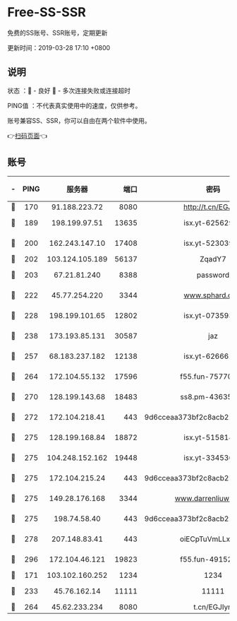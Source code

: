 # Free-SS-SSR

免费的SS账号、SSR账号，定期更新

更新时间：2019-03-28 17:10 +0800

## 说明

状态     ：🙂 - 良好 🙁 - 多次连接失败或连接超时

PING值   ：不代表真实使用中的速度，仅供参考。

账号兼容SS、SSR，你可以自由在两个软件中使用。

👉[扫码页面](https://liesauer.github.io/Free-SS-SSR/)👈

## 账号

|-|PING|服务器|端口|密码|加密方式|区域|
|:----:|:----:|:-----:|-----:|:----:|:----:|:----:|
|🙂|170|91.188.223.72|8080|http://t.cn/EGJIyrl|rc4-md5|RU|
|🙂|189|198.199.97.51|13635|isx.yt-62562937|aes-256-cfb|US|
|🙂|200|162.243.147.10|17408|isx.yt-52303968|aes-256-cfb|US|
|🙂|202|103.124.105.189|56137|ZqadY7|chacha20|US|
|🙂|203|67.21.81.240|8388|password|aes-256-cfb|US|
|🙂|222|45.77.254.220|3344|www.sphard.com|aes-256-cfb|SG|
|🙂|228|198.199.101.65|12802|isx.yt-07359379|aes-256-cfb|US|
|🙂|238|173.193.85.131|30587|jaz|aes-256-cfb|US|
|🙂|257|68.183.237.182|12138|isx.yt-62666104|aes-256-cfb|SG|
|🙂|264|172.104.55.132|17596|f55.fun-75770427|aes-256-cfb|SG|
|🙂|270|128.199.143.68|18483|ss8.pm-43635590|aes-256-cfb|SG|
|🙂|272|172.104.218.41|443|9d6cceaa373bf2c8acb22e60b6a58be6|aes-256-cfb|US|
|🙂|275|128.199.168.84|18872|isx.yt-51581408|aes-256-cfb|SG|
|🙂|275|104.248.152.162|19448|isx.yt-33453660|aes-256-cfb|SG|
|🙂|275|172.104.215.24|443|9d6cceaa373bf2c8acb22e60b6a58be6|aes-256-cfb|US|
|🙂|275|149.28.176.168|3344|www.darrenliuwei.com|aes-256-cfb|AU|
|🙂|275|198.74.58.40|443|9d6cceaa373bf2c8acb22e60b6a58be6|aes-256-cfb|US|
|🙂|278|207.148.83.41|443|oiECpTuVmLLxk4Ts|aes-256-cfb|AU|
|🙂|296|172.104.46.121|19823|f55.fun-49152560|aes-256-cfb|SG|
|🙂|171|103.102.160.252|1234|1234|rc4-md5|JP|
|🙂|233|45.76.162.14|11111|11111|aes-256-cfb|SG|
|🙂|264|45.62.233.234|8080|t.cn/EGJIyrl|rc4-md5|CA|
